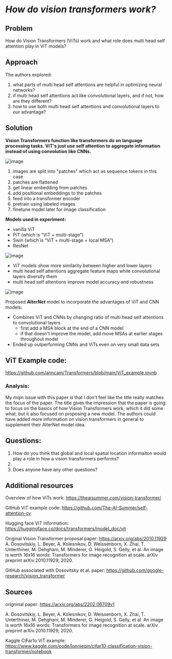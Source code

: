 
# *How do vision transformers work?*

## Problem 

How do Vision Transformers (ViTs) work and what role does multi head self attention play in ViT models? 

## Approach

The authors explored:
1. what parts of multi head self attentions are helpful in optimizing neural networks?
2. if multi head self attentions act like convolutional layers, and if not, how are they different?
3. how to use both multi head self attentions and convolutional layers to our advantage?


## Solution

**Vision Transformers function like transformers do on language processing tasks. ViT's just use self attention to aggregate information instead of using convolution like CNNs.**

![image](https://user-images.githubusercontent.com/64801054/197888096-7dd5e6be-e87c-49a6-80e6-1dd071271f56.png)

1. images are split into "patches" which act as sequence tokens in this case
2. patches are flattened
3. get linear embedding from patches
4. add positional embeddings to the patches
5. feed into a transformer encoder
6. pretrain using labeled images
7. finetune model later for image classification

**Models used in experiment:**
- vanilla ViT
- PiT (which is “ViT + multi-stage”) 
- Swin (which is “ViT + multi-stage + local MSA")
- ResNet 

![image](https://user-images.githubusercontent.com/64801054/197905222-4ba2c073-f018-407b-aa5a-c556744b6566.png)

- ViT models show more similarity between higher and lower layers
- multi head self attentions aggregate feature maps while convolutional layers diversify them
- multi head self attentions improve model accuracy and robustness

![image](https://user-images.githubusercontent.com/64801054/197897709-cf550253-031d-4742-8e2d-7039804a98f8.png)

Proposed ***AlterNet*** model to incorporate the advantages of ViT and CNN models: 
- Combines ViT and CNNs by changing ratio of multi head self attentions to convolutional layers 
  -   first add a MSA block at the end of a CNN model
  -   if that doesn't improve the model, add move MSAs at earlier stages throughout model
- Ended up outperforming CNNs and ViTs even on very small data sets

## ViT Example code:
https://github.com/anncam/Transformers/blob/main/ViT_example.ipynb

### Analysis: 

My mqin issue with this paper is that I don't feel like the title really matches the focus of the paper. The title gives the impression that the paper is going to focus on the basics of how Vision Transformers work, which it did some what, but it also focused on proposing a new model. The authors could have added more information on vision transformers in general to supplement their AlterNet model idea. 

## Questions:

1. How do you think that global and local spatial location informaiton would play a role in how a vision transformers performs?  
2. 
3. Does anyone have any other questions? 


## Additional resources

Overview of how ViTs work: 
https://theaisummer.com/vision-transformer/

GitHub ViT example code:
https://github.com/The-AI-Summer/self-attention-cv

Hugging face ViT information:
https://huggingface.co/docs/transformers/model_doc/vit

Original Vision Transformer proposal paper: https://arxiv.org/abs/2010.11929
A. Dosovitskiy, L. Beyer, A. Kolesnikov, D. Weissenborn, X. Zhai, T. Unterthiner, M. Dehghani, M. Minderer, G. Heigold, S. Gelly, et al. An image is worth 16x16 words: Transformers for image recognition at scale. arXiv preprint arXiv:2010.11929, 2020.

GitHub associated with Dosovitsky et al. paper: 
https://github.com/google-research/vision_transformer

## Sources

origninal paper: https://arxiv.org/abs/2202.06709v1

A. Dosovitskiy, L. Beyer, A. Kolesnikov, D. Weissenborn, X. Zhai, T. Unterthiner, M. Dehghani, M. Minderer, G. Heigold, S. Gelly, et al. An image is worth 16x16 words: Transformers for image recognition at scale. arXiv preprint arXiv:2010.11929, 2020.

Kaggle CiFar1o ViT example:
https://www.kaggle.com/code/lonnieqin/cifar10-classification-vision-transformer/notebook

